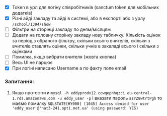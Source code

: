 - [x] Token в урл для логіну співробітників (sanctum token для мобільних додатків)
- [x] Різні айді закладу та айді в системі, або в експорті або з урлу `/school/1394/show`
- [ ] Фільтри на сторінці закладу по дням/місяцям
- [ ] Додати на головну сторінку закладу нову табличку. Кількість оцінок за період з обраного фільтру, скільки всього вчителів, скільки з вчителів ставлять оцінки, скільки учнів в закаладі всього і скільки з оцінками
- [ ] Помилка, якщо вибрати вчителя (жовта кнопка)
- [ ] Весь UI не парцює
- [x] При логіні написано Username а по факту поле email

### Запитання:
1. Якщо протестити `mysql -h eddyprodx12.ccwqepnhqzci.eu-central-1.rds.amazonaws.com -u eddy_user -p` і вказати пароль `azYZ8wtrtPgh` то маємо помилку `SQLSTATE[HY000] [1045] Access denied for user 'eddy_user'@'nat3-241.opti.net.ua' (using password: YES)` 